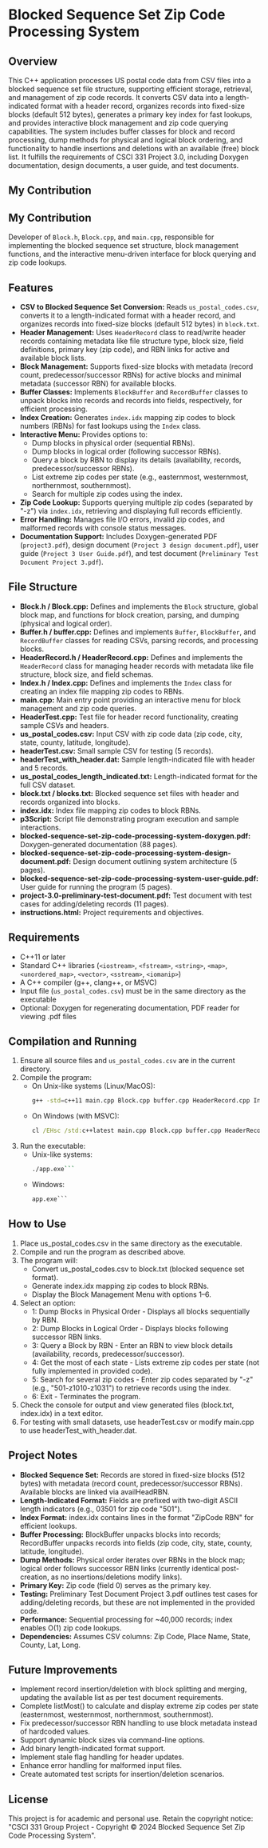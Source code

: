 # Blocked Sequence Set Zip Code Processing System

## Overview
This C++ application processes US postal code data from CSV files into a blocked sequence set file structure, supporting efficient storage, retrieval, and management of zip code records. It converts CSV data into a length-indicated format with a header record, organizes records into fixed-size blocks (default 512 bytes), generates a primary key index for fast lookups, and provides interactive block management and zip code querying capabilities. The system includes buffer classes for block and record processing, dump methods for physical and logical block ordering, and functionality to handle insertions and deletions with an available (free) block list. It fulfills the requirements of CSCI 331 Project 3.0, including Doxygen documentation, design documents, a user guide, and test documents.

## My Contribution
## My Contribution
Developer of `Block.h`, `Block.cpp`, and `main.cpp`, responsible for implementing the blocked sequence set structure, block management functions, and the interactive menu-driven interface for block querying and zip code lookups.

## Features
- **CSV to Blocked Sequence Set Conversion:** Reads `us_postal_codes.csv`, converts it to a length-indicated format with a header record, and organizes records into fixed-size blocks (default 512 bytes) in `block.txt`.
- **Header Management:** Uses `HeaderRecord` class to read/write header records containing metadata like file structure type, block size, field definitions, primary key (zip code), and RBN links for active and available block lists.
- **Block Management:** Supports fixed-size blocks with metadata (record count, predecessor/successor RBNs) for active blocks and minimal metadata (successor RBN) for available blocks.
- **Buffer Classes:** Implements `BlockBuffer` and `RecordBuffer` classes to unpack blocks into records and records into fields, respectively, for efficient processing.
- **Index Creation:** Generates `index.idx` mapping zip codes to block numbers (RBNs) for fast lookups using the `Index` class.
- **Interactive Menu:** Provides options to:
  - Dump blocks in physical order (sequential RBNs).
  - Dump blocks in logical order (following successor RBNs).
  - Query a block by RBN to display its details (availability, records, predecessor/successor RBNs).
  - List extreme zip codes per state (e.g., easternmost, westernmost, northernmost, southernmost).
  - Search for multiple zip codes using the index.
- **Zip Code Lookup:** Supports querying multiple zip codes (separated by "-z") via `index.idx`, retrieving and displaying full records efficiently.
- **Error Handling:** Manages file I/O errors, invalid zip codes, and malformed records with console status messages.
- **Documentation Support:** Includes Doxygen-generated PDF (`project3.pdf`), design document (`Project 3 design document.pdf`), user guide (`Project 3 User Guide.pdf`), and test document (`Preliminary Test Document Project 3.pdf`).

## File Structure
- **Block.h / Block.cpp:** Defines and implements the `Block` structure, global block map, and functions for block creation, parsing, and dumping (physical and logical order).
- **Buffer.h / buffer.cpp:** Defines and implements `Buffer`, `BlockBuffer`, and `RecordBuffer` classes for reading CSVs, parsing records, and processing blocks.
- **HeaderRecord.h / HeaderRecord.cpp:** Defines and implements the `HeaderRecord` class for managing header records with metadata like file structure, block size, and field schemas.
- **Index.h / Index.cpp:** Defines and implements the `Index` class for creating an index file mapping zip codes to RBNs.
- **main.cpp:** Main entry point providing an interactive menu for block management and zip code queries.
- **HeaderTest.cpp:** Test file for header record functionality, creating sample CSVs and headers.
- **us_postal_codes.csv:** Input CSV with zip code data (zip code, city, state, county, latitude, longitude).
- **headerTest.csv:** Small sample CSV for testing (5 records).
- **headerTest_with_header.dat:** Sample length-indicated file with header and 5 records.
- **us_postal_codes_length_indicated.txt:** Length-indicated format for the full CSV dataset.
- **block.txt / blocks.txt:** Blocked sequence set files with header and records organized into blocks.
- **index.idx:** Index file mapping zip codes to block RBNs.
- **p3Script:** Script file demonstrating program execution and sample interactions.
- **blocked-sequence-set-zip-code-processing-system-doxygen.pdf:** Doxygen-generated documentation (88 pages).
- **blocked-sequence-set-zip-code-processing-system-design-document.pdf:** Design document outlining system architecture (5 pages).
- **blocked-sequence-set-zip-code-processing-system-user-guide.pdf:** User guide for running the program (5 pages).
- **project-3.0-preliminary-test-document.pdf:** Test document with test cases for adding/deleting records (11 pages).
- **instructions.html:** Project requirements and objectives.

## Requirements
- C++11 or later
- Standard C++ libraries (`<iostream>`, `<fstream>`, `<string>`, `<map>`, `<unordered_map>`, `<vector>`, `<sstream>`, `<iomanip>`)
- A C++ compiler (g++, clang++, or MSVC)
- Input file (`us_postal_codes.csv`) must be in the same directory as the executable
- Optional: Doxygen for regenerating documentation, PDF reader for viewing .pdf files

## Compilation and Running
1. Ensure all source files and `us_postal_codes.csv` are in the current directory.
2. Compile the program:
	- On Unix-like systems (Linux/MacOS):
		```bash
		g++ -std=c++11 main.cpp Block.cpp buffer.cpp HeaderRecord.cpp Index.cpp -o app.exe```
	- On Windows (with MSVC):
		```cmd
		cl /EHsc /std:c++latest main.cpp Block.cpp buffer.cpp HeaderRecord.cpp Index.cpp /Fe:app.exe```
3. Run the executable:
	- Unix-like systems:
		```bash
		./app.exe```
	- Windows:
		```cmd
		app.exe```

## How to Use
1. Place us_postal_codes.csv in the same directory as the executable.
2. Compile and run the program as described above.
3. The program will:
	- Convert us_postal_codes.csv to block.txt (blocked sequence set format).
	- Generate index.idx mapping zip codes to block RBNs.
	- Display the Block Management Menu with options 1–6.
4. Select an option:
	- 1: Dump Blocks in Physical Order - Displays all blocks sequentially by RBN.
	- 2: Dump Blocks in Logical Order - Displays blocks following successor RBN links.
	- 3: Query a Block by RBN - Enter an RBN to view block details (availability, records, predecessor/successor).
	- 4: Get the most of each state - Lists extreme zip codes per state (not fully implemented in provided code).
	- 5: Search for several zip codes - Enter zip codes separated by "-z" (e.g., "501-z1010-z1031") to retrieve records using the index.
	- 6: Exit - Terminates the program.
5. Check the console for output and view generated files (block.txt, index.idx) in a text editor.
6. For testing with small datasets, use headerTest.csv or modify main.cpp to use headerTest_with_header.dat.

## Project Notes
- **Blocked Sequence Set:** Records are stored in fixed-size blocks (512 bytes) with metadata (record count, predecessor/successor RBNs). Available blocks are linked via availHeadRBN.
- **Length-Indicated Format:** Fields are prefixed with two-digit ASCII length indicators (e.g., 03501 for zip code "501").
- **Index Format:** index.idx contains lines in the format "ZipCode RBN" for efficient lookups.
- **Buffer Processing:** BlockBuffer unpacks blocks into records; RecordBuffer unpacks records into fields (zip code, city, state, county, latitude, longitude).
- **Dump Methods:** Physical order iterates over RBNs in the block map; logical order follows successor RBN links (currently identical post-creation, as no insertions/deletions modify links).
- **Primary Key:** Zip code (field 0) serves as the primary key.
- **Testing:** Preliminary Test Document Project 3.pdf outlines test cases for adding/deleting records, but these are not implemented in the provided code.
- **Performance:** Sequential processing for ~40,000 records; index enables O(1) zip code lookups.
- **Dependencies:** Assumes CSV columns: Zip Code, Place Name, State, County, Lat, Long.

## Future Improvements
- Implement record insertion/deletion with block splitting and merging, updating the available list as per test document requirements.
- Complete listMost() to calculate and display extreme zip codes per state (easternmost, westernmost, northernmost, southernmost).
- Fix predecessor/successor RBN handling to use block metadata instead of hardcoded values.
- Support dynamic block sizes via command-line options.
- Add binary length-indicated format support.
- Implement stale flag handling for header updates.
- Enhance error handling for malformed input files.
- Create automated test scripts for insertion/deletion scenarios.

## License
This project is for academic and personal use. Retain the copyright notice: "CSCI 331 Group Project - Copyright © 2024 Blocked Sequence Set Zip Code Processing System".